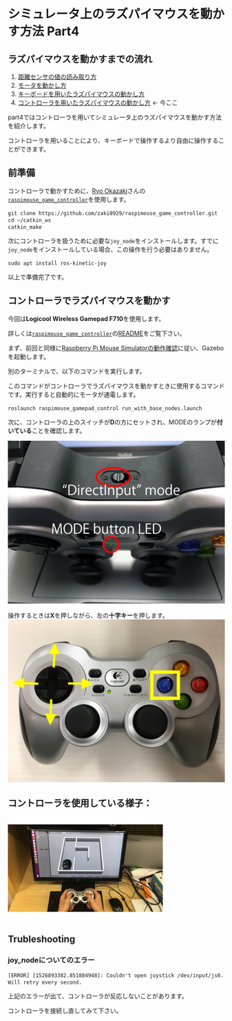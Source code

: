 # シミュレータ上のラズパイマウスを動かす方法 Part4

## ラズパイマウスを動かすまでの流れ

1. [距離センサの値の読み取り方](how_to_control_raspimouse_on_sim_1.md)
2. [モータを動かし方](how_to_control_raspimouse_on_sim_2.md)
3. [キーボードを用いたラズパイマウスの動かし方](how_to_control_raspimouse_on_sim_3.md)
4. [コントローラを用いたラズパイマウスの動かし方](how_to_control_raspimouse_on_sim_4.md) ← 今ここ

part4ではコントローラを用いてシミュレータ上のラズパイマウスを動かす方法を紹介します。

コントローラを用いることにより、キーボードで操作するより自由に操作することができます。

## 前準備
コントローラで動かすために、[Ryo Okazaki](https://github.com/zaki0929)さんの[`raspimouse_game_controller`](https://github.com/zaki0929/raspimouse_game_controller)を使用します。

```
git clone https://github.com/zaki0929/raspimouse_game_controller.git
cd ~/catkin_ws
catkin_make
```

次にコントローラを扱うために必要な`joy_node`をインストールします。すでに`joy_node`をインストールしている場合、この操作を行う必要はありません。

```
sudo apt install ros-kinetic-joy
```

以上で準備完了です。

## コントローラでラズパイマウスを動かす
今回は**Logicool Wireless Gamepad F710**を使用します。

詳しくは[`raspimouse_game_controller`](https://github.com/zaki0929/raspimouse_game_controller)の[README](https://github.com/zaki0929/raspimouse_game_controller/blob/master/README.md)をご覧下さい。

まず、前回と同様に[Raspberry Pi Mouse Simulatorの動作確認](how_to_use_raspimouse_sim.md)に従い、Gazeboを起動します。

別のターミナルで、以下のコマンドを実行します。

このコマンドがコントローラでラズパイマウスを動かすときに使用するコマンドです。実行すると自動的にモータが通電します。

```
roslaunch raspimouse_gamepad_control run_with_base_nodes.launch
```

次に、コントローラの上のスイッチが**D**の方にセットされ、MODEのランプが**付いている**ことを確認します。

![](./images/logicool_controller_mode_sw.jpg)

操作するときは**X**を押しながら、左の**十字キー**を押します。
![](./images/logicool_how_to_use.jpg)


## コントローラを使用している様子：
![](./images/raspimouse_sim_demo.gif)

## Trubleshooting
### joy_nodeについてのエラー
```
[ERROR] [1526893382.851884948]: Couldn't open joystick /dev/input/js0. Will retry every second.
```
上記のエラーが出て、コントローラが反応しないことがあります。

コントローラを接続し直してみて下さい。